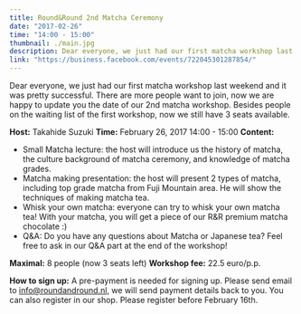 ```yaml
---
title: Round&Round 2nd Matcha Ceremony
date: "2017-02-26"
time: "14:00 - 15:00"
thumbnail: ./main.jpg
description: Dear everyone, we just had our first matcha workshop last weekend and it was pretty successful. There are more people want to join, now we are happy to update you the date of our 2nd matcha workshop.
link: "https://business.facebook.com/events/722045301287854/"
---
```


Dear everyone, we just had our first matcha workshop last weekend and it was pretty successful. There are more people want to join, now we are happy to update you the date of our 2nd matcha workshop. Besides people on the waiting list of the first workshop, now we still have 3 seats available.

**Host:** Takahide Suzuki
**Time:** February 26, 2017 14:00 - 15:00
**Content:**
- Small Matcha lecture: the host will introduce us the history of matcha, the culture background of matcha ceremony, and knowledge of matcha grades.
- Matcha making presentation: the host will present 2 types of matcha, including top grade matcha from Fuji Mountain area. He will show the techniques of making matcha tea.
- Whisk your own matcha: everyone can try to whisk your own matcha tea! With your matcha, you will get a piece of our R&R premium matcha chocolate :)
- Q&A: Do you have any questions about Matcha or Japanese tea? Feel free to ask in our Q&A part at the end of the workshop!

**Maximal:** 8 people (now 3 seats left)
**Workshop fee:** 22.5 euro/p.p.

**How to sign up:** A pre-payment is needed for signing up. Please send email to info@roundandround.nl, we will send payment details back to you. You can also register in our shop. 
Please register before February 16th.
